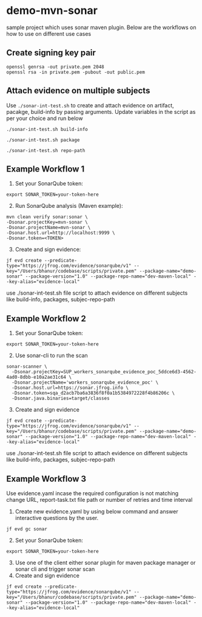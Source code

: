 # demo-mvn-sonar
sample project which uses sonar maven plugin.
Below are the workflows on how to use on different use cases

## Create signing key pair

```shell
openssl genrsa -out private.pem 2048
openssl rsa -in private.pem -pubout -out public.pem
```

## Attach evidence on multiple subjects
Use `./sonar-int-test.sh` to create and attach evidence on artifact, pacakge, build-info
by passing arguments. Update variables in the script as per your choice and run below

```shell
./sonar-int-test.sh build-info
```

```shell
./sonar-int-test.sh package
```

```shell
./sonar-int-test.sh repo-path
```

## Example Workflow 1
1. Set your SonarQube token:
```shell
export SONAR_TOKEN=your-token-here
```

2. Run SonarQube analysis (Maven example):

```shell
mvn clean verify sonar:sonar \
-Dsonar.projectKey=mvn-sonar \
-Dsonar.projectName=mvn-sonar \
-Dsonar.host.url=http://localhost:9999 \
-Dsonar.token=<TOKEN>
```

3. Create and sign evidence:

```shell
jf evd create --predicate-type="https://jfrog.com/evidence/sonarqube/v1" --key="/Users/bhanur/codebase/scripts/private.pem" --package-name="demo-sonar" --package-version="1.0" --package-repo-name="dev-maven-local" --key-alias="evidence-local"
```
use ./sonar-int-test.sh file script to attach evidence on different subjects like build-info, packages, subjec-repo-path

## Example Workflow 2
1. Set your SonarQube token:
```shell
export SONAR_TOKEN=your-token-here
```

2. Use sonar-cli to run the scan

```shell
sonar-scanner \
  -Dsonar.projectKey=SUP_workers_sonarqube_evidence_poc_5ddce6d3-4562-4ad0-8dbb-e10a2ae31c64 \
  -Dsonar.projectName='workers_sonarqube_evidence_poc' \
  -Dsonar.host.url=https://sonar.jfrog.info \
  -Dsonar.token=sqa_d2acb7ba6a3836f8f0a1b5384972228f4b86206c \
  -Dsonar.java.binaries=target/classes
```

3. Create and sign evidence

```shell
jf evd create --predicate-type="https://jfrog.com/evidence/sonarqube/v1" --key="/Users/bhanur/codebase/scripts/private.pem" --package-name="demo-sonar" --package-version="1.0" --package-repo-name="dev-maven-local" --key-alias="evidence-local"
```
use ./sonar-int-test.sh file script to attach evidence on different subjects like build-info, packages, subjec-repo-path

## Example Workflow 3
Use evidence.yaml incase the required configuration is not matching
change URL, report-task.txt file path or number of retries and time interval

1. Create new evidence.yaml by using below command and answer interactive questions by the user.

```shell
jf evd gc sonar
```

2. Set your SonarQube token:
```shell
export SONAR_TOKEN=your-token-here
```

3. Use one of the client either sonar plugin for maven package manager or sonar cli and trigger sonar scan
4. Create and sign evidence

```shell
jf evd create --predicate-type="https://jfrog.com/evidence/sonarqube/v1" --key="/Users/bhanur/codebase/scripts/private.pem" --package-name="demo-sonar" --package-version="1.0" --package-repo-name="dev-maven-local" --key-alias="evidence-local"
```
